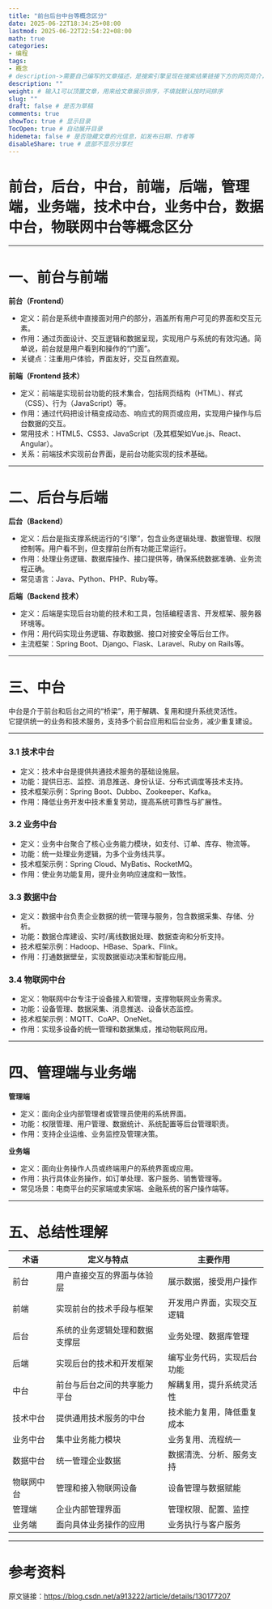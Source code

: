 ```yaml
---
title: "前台后台中台等概念区分"
date: 2025-06-22T18:34:25+08:00
lastmod: 2025-06-22T22:54:22+08:00
math: true
categories:
- 编程
tags:
- 概念
# description->需要自己编写的文章描述，是搜索引擎呈现在搜索结果链接下方的网页简介，建议设置
description: ""
weight: # 输入1可以顶置文章，用来给文章展示排序，不填就默认按时间排序
slug: ""
draft: false # 是否为草稿
comments: true
showToc: true # 显示目录
TocOpen: true # 自动展开目录
hidemeta: false # 是否隐藏文章的元信息，如发布日期、作者等
disableShare: true # 底部不显示分享栏
---
```



# 前台，后台，中台，前端，后端，管理端，业务端，技术中台，业务中台，数据中台，物联网中台等概念区分

---

# 一、前台与前端

**前台（Frontend）**  
- 定义：前台是系统中直接面对用户的部分，涵盖所有用户可见的界面和交互元素。  
- 作用：通过页面设计、交互逻辑和数据呈现，实现用户与系统的有效沟通。简单说，前台就是用户看到和操作的“门面”。  
- 关键点：注重用户体验，界面友好，交互自然直观。

**前端（Frontend 技术）**  
- 定义：前端是实现前台功能的技术集合，包括网页结构（HTML）、样式（CSS）、行为（JavaScript）等。  
- 作用：通过代码把设计稿变成动态、响应式的网页或应用，实现用户操作与后台数据的交互。  
- 常用技术：HTML5、CSS3、JavaScript（及其框架如Vue.js、React、Angular）。  
- 关系：前端技术实现前台界面，是前台功能实现的技术基础。

---

# 二、后台与后端

**后台（Backend）**  
- 定义：后台是指支撑系统运行的“引擎”，包含业务逻辑处理、数据管理、权限控制等。用户看不到，但支撑前台所有功能正常运行。  
- 作用：处理业务逻辑、数据库操作、接口提供等，确保系统数据准确、业务流程正确。  
- 常见语言：Java、Python、PHP、Ruby等。

**后端（Backend 技术）**  
- 定义：后端是实现后台功能的技术和工具，包括编程语言、开发框架、服务器环境等。  
- 作用：用代码实现业务逻辑、存取数据、接口对接安全等后台工作。  
- 主流框架：Spring Boot、Django、Flask、Laravel、Ruby on Rails等。

---

# 三、中台

中台是介于前台和后台之间的“桥梁”，用于解耦、复用和提升系统灵活性。  
它提供统一的业务和技术服务，支持多个前台应用和后台业务，减少重复建设。

---

### 3.1 技术中台

- 定义：技术中台是提供共通技术服务的基础设施层。  
- 功能：提供日志、监控、消息推送、身份认证、分布式调度等技术支持。  
- 技术框架示例：Spring Boot、Dubbo、Zookeeper、Kafka。  
- 作用：降低业务开发中技术重复劳动，提高系统可靠性与扩展性。

### 3.2 业务中台

- 定义：业务中台聚合了核心业务能力模块，如支付、订单、库存、物流等。  
- 功能：统一处理业务逻辑，为多个业务线共享。  
- 技术框架示例：Spring Cloud、MyBatis、RocketMQ。  
- 作用：使业务功能复用，提升业务响应速度和一致性。

### 3.3 数据中台

- 定义：数据中台负责企业数据的统一管理与服务，包含数据采集、存储、分析。  
- 功能：数据仓库建设、实时/离线数据处理、数据查询和分析支持。  
- 技术框架示例：Hadoop、HBase、Spark、Flink。  
- 作用：打通数据壁垒，实现数据驱动决策和智能应用。

### 3.4 物联网中台

- 定义：物联网中台专注于设备接入和管理，支撑物联网业务需求。  
- 功能：设备管理、数据采集、消息推送、设备状态监控。  
- 技术框架示例：MQTT、CoAP、OneNet。  
- 作用：实现多设备的统一管理和数据集成，推动物联网应用。

---

# 四、管理端与业务端

**管理端**  
- 定义：面向企业内部管理者或管理员使用的系统界面。  
- 功能：权限管理、用户管理、数据统计、系统配置等后台管理职责。  
- 作用：支持企业运维、业务监控及管理决策。

**业务端**  
- 定义：面向业务操作人员或终端用户的系统界面或应用。  
- 作用：执行具体业务操作，如订单处理、客户服务、销售管理等。  
- 常见场景：电商平台的买家端或卖家端、金融系统的客户操作端等。

---

# 五、总结性理解

| 术语       | 定义与特点                                     | 主要作用                         |
|------------|----------------------------------------------|--------------------------------|
| 前台       | 用户直接交互的界面与体验层                     | 展示数据，接受用户操作           |
| 前端       | 实现前台的技术手段与框架                       | 开发用户界面，实现交互逻辑       |
| 后台       | 系统的业务逻辑处理和数据支撑层                 | 业务处理、数据库管理             |
| 后端       | 实现后台的技术和开发框架                       | 编写业务代码，实现后台功能       |
| 中台       | 前台与后台之间的共享能力平台                   | 解耦复用，提升系统灵活性         |
| 技术中台   | 提供通用技术服务的中台                         | 技术能力复用，降低重复成本       |
| 业务中台   | 集中业务能力模块                               | 业务复用、流程统一               |
| 数据中台   | 统一管理企业数据                               | 数据清洗、分析、服务支持         |
| 物联网中台 | 管理和接入物联网设备                           | 设备管理与数据赋能               |
| 管理端     | 企业内部管理界面                               | 管理权限、配置、监控             |
| 业务端     | 面向具体业务操作的应用                         | 业务执行与客户服务               |

---

# 参考资料

原文链接：https://blog.csdn.net/a913222/article/details/130177207









